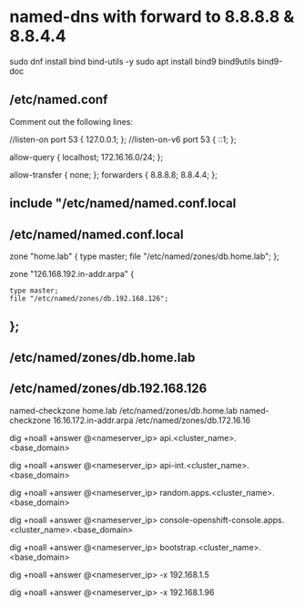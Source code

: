 # named-dns with forward to 8.8.8.8 & 8.8.4.4

sudo dnf install bind bind-utils -y
sudo apt install bind9 bind9utils bind9-doc

/etc/named.conf
--------------------------------------------
Comment out the following lines:

//listen-on port 53 { 127.0.0.1; };
//listen-on-v6 port 53 { ::1; };

allow-query     { localhost; 172.16.16.0/24; };

 allow-transfer { none; };
    forwarders {
                8.8.8.8;
                8.8.4.4;
        };

include "/etc/named/named.conf.local
-----------------------------------------
/etc/named/named.conf.local
----------------------------------------
zone "home.lab" {
    type master;
    file "/etc/named/zones/db.home.lab";
  };

zone "126.168.192.in-addr.arpa" {

    type master;
    file "/etc/named/zones/db.192.168.126";
};
-------------------------------------------
/etc/named/zones/db.home.lab 
------------------------------------------
/etc/named/zones/db.192.168.126 
----------------------------------------
named-checkzone home.lab /etc/named/zones/db.home.lab
named-checkzone 16.16.172.in-addr.arpa  /etc/named/zones/db.172.16.16



dig +noall +answer @<nameserver_ip> api.<cluster_name>.<base_domain> 

dig +noall +answer @<nameserver_ip> api-int.<cluster_name>.<base_domain>

dig +noall +answer @<nameserver_ip> random.apps.<cluster_name>.<base_domain>

dig +noall +answer @<nameserver_ip> console-openshift-console.apps.<cluster_name>.<base_domain>

dig +noall +answer @<nameserver_ip> bootstrap.<cluster_name>.<base_domain>

dig +noall +answer @<nameserver_ip> -x 192.168.1.5

dig +noall +answer @<nameserver_ip> -x 192.168.1.96
